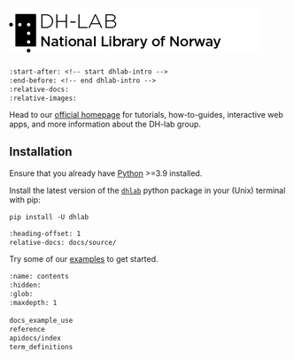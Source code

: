 
# [![DH-LAB logo](_images/DHlab_logo_web_en_black.png)](https://www.nb.no/dh-lab/)


```{include} ../../README.md
:start-after: <!-- start dhlab-intro -->
:end-before: <!-- end dhlab-intro -->
:relative-docs: 
:relative-images:
``` 

Head to our [official homepage](https://www.nb.no/dh-lab/) for tutorials, how-to-guides, interactive web apps, and more information about the DH-lab group.


## Installation

Ensure that you already have  [Python](https://www.python.org/downloads/) >=3.9 installed.

Install the latest version of the [`dhlab`](https://pypi.org/project/dhlab/) python package in your (Unix) terminal with pip:

```shell
pip install -U dhlab
```

```{include} ./docs_functionality.md
:heading-offset: 1
relative-docs: docs/source/
```

Try some of our [examples](./docs_example_use.md) to get started.

```{toctree}
:name: contents
:hidden:
:glob:
:maxdepth: 1

docs_example_use
reference
apidocs/index
term_definitions
```
